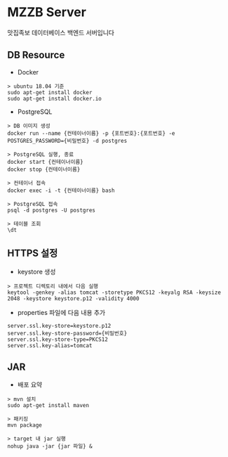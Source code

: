# MZZB Server
맛집족보 데이터베이스 백엔드 서버입니다

## DB Resource

- Docker
```
> ubuntu 18.04 기준
sudo apt-get install docker
sudo apt-get install docker.io
```
- PostgreSQL
```
> DB 이미지 생성
docker run --name {컨테이너이름} -p {포트번호}:{포트번호} -e POSTGRES_PASSWORD={비밀번호} -d postgres

> PostgreSQL 실행, 종료
docker start {컨테이너이름}
docker stop {컨테이너이름}

> 컨테이너 접속
docker exec -i -t {컨테이너이름} bash

> PostgreSQL 접속
psql -d postgres -U postgres

> 테이블 조회
\dt
```

## HTTPS 설정

- keystore 생성 
```
> 프로젝트 디렉토리 내에서 다음 실행
keytool -genkey -alias tomcat -storetype PKCS12 -keyalg RSA -keysize 2048 -keystore keystore.p12 -validity 4000
```
- properties 파일에 다음 내용 추가
```
server.ssl.key-store=keystore.p12
server.ssl.key-store-password={비밀번호}
server.ssl.key-store-type=PKCS12
server.ssl.key-alias=tomcat
```

## JAR

- 배포 요약 
```
> mvn 설치
sudo apt-get install maven

> 패키징
mvn package

> target 내 jar 실행
nohup java -jar {jar 파일} &
```